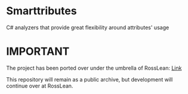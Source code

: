 # Smarttributes
C# analyzers that provide great flexibility around attributes' usage

# IMPORTANT

The project has been ported over under the umbrella of RossLean: [Link](https://github.com/RossLean/RossLean/tree/master/RossLean.Smarttributes)

This repository will remain as a public archive, but development will continue over at RossLean.
